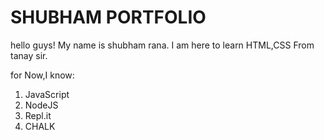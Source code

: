 # SHUBHAM PORTFOLIO

hello guys! My name is shubham rana. I am here to learn HTML,CSS From tanay sir.

for Now,I know:

1. JavaScript
1. NodeJS
1. Repl.it
1. CHALK
   
